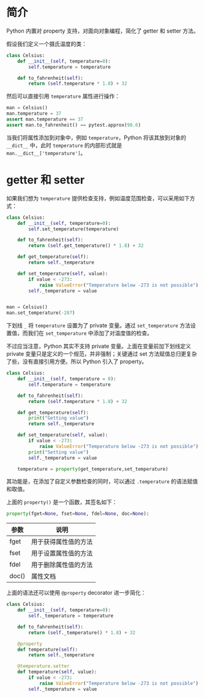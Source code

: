
# 简介
Python 内置对 property 支持，对面向对象编程，简化了 getter 和 setter 方法。

假设我们定义一个摄氏温度的类：
```py
class Celsius:
    def __init__(self, temperature=0):
        self.temperature = temperature

    def to_fahrenheit(self):
        return (self.temperature * 1.8) + 32
```

然后可以直接引用 `temperature` 属性进行操作：
```py
man = Celsius()
man.temperature = 37
assert man.temperature == 37
assert man.to_fahrenheit() == pytest.approx(98.6)
```

当我们将属性添加到对象中，例如 `temperature`，Python 将该其放到对象的 `__dict__` 中，此时 `temperature` 的内部形式就是 `man.__dict__['temperature']`。

# getter 和 setter
如果我们想为 `temperature` 提供检查支持，例如温度范围检查，可以采用如下方式：
```py
class Celsius:
    def __init__(self, temperature=0):
        self.set_temperature(temperature)

    def to_fahrenheit(self):
        return (self.get_temperature() * 1.8) + 32

    def get_temperature(self):
        return self._temperature

    def set_temperature(self, value):
        if value < -273:
            raise ValueError("Temperature below -273 is not possible")
        self._temperature = value


man = Celsius()
man.set_temperature(-287)
```

下划线 `_` 将 `temperature` 设置为了 private 变量。通过 `set_temperature` 方法设置值，而我们在 `set_temperature` 中添加了对温度值的检查。

不过应当注意，Python 其实不支持 private 变量。上面在变量前加下划线定义 private 变量只是定义的一个规范，并非强制；关键通过 set 方法赋值总归更复杂了些，没有直接引用方便。所以 Python 引入了 property。

```py
class Celsius:
    def __init__(self, temperature = 0):
        self.temperature = temperature

    def to_fahrenheit(self):
        return (self.temperature * 1.8) + 32

    def get_temperature(self):
        print("Getting value")
        return self._temperature

    def set_temperature(self, value):
        if value < -273:
            raise ValueError("Temperature below -273 is not possible")
        print("Setting value")
        self._temperature = value

    temperature = property(get_temperature,set_temperature)
```
其功能是，在添加了自定义参数检查的同时，可以通过 `.temperature` 的语法赋值和取值。

上面的 `property()` 是一个函数，其签名如下：
```py
property(fget=None, fset=None, fdel=None, doc=None):
```
| 参数  | 说明                 |
| ----- | -------------------- |
| fget  | 用于获得属性值的方法 |
| fset  | 用于设置属性值的方法 |
| fdel  | 用于删除属性值的方法 |
| doc() | 属性文档             |

上面的语法还可以使用 `@property` decorator 进一步简化：
```py
class Celsius:
    def __init__(self, temperature=0):
        self._temperature = temperature

    def to_fahrenheit(self):
        return (self._temperature() * 1.8) + 32

    @property
    def temperature(self):
        return self._temperature

    @temperature.setter
    def temperature(self, value):
        if value < -273:
            raise ValueError("Temperature below -273 is not possible")
        self._temperature = value
```
